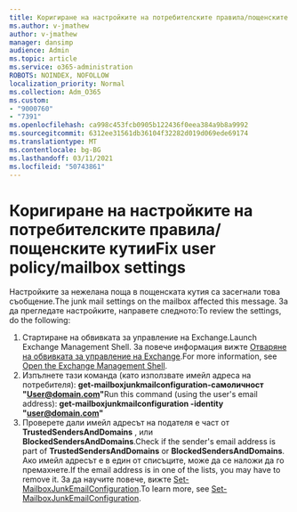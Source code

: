 ```yaml
---
title: Коригиране на настройките на потребителските правила/пощенските кутии
ms.author: v-jmathew
author: v-jmathew
manager: dansimp
audience: Admin
ms.topic: article
ms.service: o365-administration
ROBOTS: NOINDEX, NOFOLLOW
localization_priority: Normal
ms.collection: Adm_O365
ms.custom:
- "9000760"
- "7391"
ms.openlocfilehash: ca998c453fcb0905b122436f0eea384a9b8a9992
ms.sourcegitcommit: 6312ee31561db36104f32282d019d069ede69174
ms.translationtype: MT
ms.contentlocale: bg-BG
ms.lasthandoff: 03/11/2021
ms.locfileid: "50743861"
---
```

# <a name="fix-user-policymailbox-settings"></a><span data-ttu-id="fe786-102">Коригиране на настройките на потребителските правила/пощенските кутии</span><span class="sxs-lookup"><span data-stu-id="fe786-102">Fix user policy/mailbox settings</span></span>

<span data-ttu-id="fe786-103">Настройките за нежелана поща в пощенската кутия са засегнали това съобщение.</span><span class="sxs-lookup"><span data-stu-id="fe786-103">The junk mail settings on the mailbox affected this message.</span></span> <span data-ttu-id="fe786-104">За да прегледате настройките, направете следното:</span><span class="sxs-lookup"><span data-stu-id="fe786-104">To review the settings, do the following:</span></span>

1. <span data-ttu-id="fe786-105">Стартиране на обвивката за управление на Exchange.</span><span class="sxs-lookup"><span data-stu-id="fe786-105">Launch Exchange Management Shell.</span></span> <span data-ttu-id="fe786-106">За повече информация вижте [Отваряне на обвивката за управление на Exchange](https://go.microsoft.com/fwlink/?linkid=2101432).</span><span class="sxs-lookup"><span data-stu-id="fe786-106">For more information, see [Open the Exchange Management Shell](https://go.microsoft.com/fwlink/?linkid=2101432).</span></span>
2. <span data-ttu-id="fe786-107">Изпълнете тази команда (като използвате имейл адреса на потребителя):  **get-mailboxjunkmailconfiguration-самоличност "User@domain.com"**</span><span class="sxs-lookup"><span data-stu-id="fe786-107">Run this command (using the user's email address):  **get-mailboxjunkmailconfiguration -identity "user@domain.com"**</span></span>
3. <span data-ttu-id="fe786-108">Проверете дали имейл адресът на подателя е част от **TrustedSendersAndDomains** , или **BlockedSendersAndDomains**.</span><span class="sxs-lookup"><span data-stu-id="fe786-108">Check if the sender's email address is part of **TrustedSendersAndDomains** or **BlockedSendersAndDomains**.</span></span> <span data-ttu-id="fe786-109">Ако имейл адресът е в един от списъците, може да се наложи да го премахнете.</span><span class="sxs-lookup"><span data-stu-id="fe786-109">If the email address is in one of the lists, you may have to remove it.</span></span> <span data-ttu-id="fe786-110">За да научите повече, вижте [Set-MailboxJunkEmailConfiguration](https://go.microsoft.com/fwlink/?linkid=2101047).</span><span class="sxs-lookup"><span data-stu-id="fe786-110">To learn more, see [Set-MailboxJunkEmailConfiguration](https://go.microsoft.com/fwlink/?linkid=2101047).</span></span>
